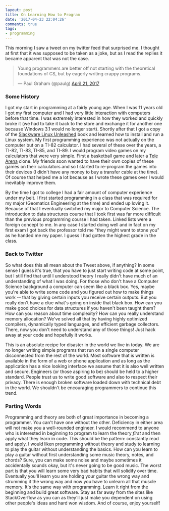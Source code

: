 ```yaml
---
layout: post
title: On Learning How to Program
date: '2017-04-23 22:04:26'
comments: true
tags:
- programming
---
```


This morning I saw a tweet on my twitter feed that surprised me.  I thought at first that it was supposed to be taken as a joke, but as I read the replies it became apparent that was not the case.

<blockquote class="twitter-tweet" data-lang="en"><p lang="en" dir="ltr">Young programmers are better off not starting with the theoretical foundations of CS, but by eagerly writing crappy programs.</p>&mdash; Paul Graham (@paulg) <a href="https://twitter.com/paulg/status/855343017993043969">April 21, 2017</a></blockquote>
<script async src="//platform.twitter.com/widgets.js" charset="utf-8"></script>

### Some History

I got my start in programming at a fairly young age.  When I was 11 years old I got my first computer and I had very little interaction with computers before that time.  I was extremely interested in how they worked and quickly broke it (we had to take it back to the store and exchange it for another one because Windows 3.1 would no longer start).  Shortly after that I got a copy of the [Slackware Linux Unleashed](https://www.amazon.com/Slackware-Linux-Unleashed-Tim-Parker/dp/0672310120) book and learned how to install and run a Linux system.  My first programming experience was not actually on the computer but on a TI-82 calculator.  I had several of these over the years, a TI-82, TI-83, TI-85, and TI-89.  I would program video games on my calculators that were very simple.  First a basketball game and later a [Tele Arena](http://breakintochat.com/wiki/Tele-Arena) clone.  My friends soon wanted to have their own copies of these games on their calculators and so I started to re-program the games into their devices (I didn't have any money to buy a transfer cable at the time).  Of course that helped me a lot because as I wrote these games over I would inevitably improve them.

By the time I got to college I had a fair amount of computer experience under my belt.  I first started programming in a class that was required for my major (Geomatics Engineering at the time) and ended up loving it.  Because of that I eventually switched my major to Computer Science.  The introduction to data structures course that I took first was far more difficult than the previous programming course I had taken.  Linked lists were a foreign concept to me.  In any case I started doing well and in fact on my first exam I got back the professor told me "they might want to stone you" as he handed me my paper.  I guess I had gotten the highest grade in the class.

### Back to Twitter

So what does this all mean about the Tweet above, if anything?  In some sense I guess it's true, that you have to just start writing code at some point, but I still find that until I understood theory I really didn't have much of an understanding of what I was doing.  For those who don't have a Computer Science background a computer can seem like a black box.  Yes, maybe you're able to write some code and you figured out how to make things work -- that by giving certain inputs you receive certain outputs.  But you really don't have a clue what's going on inside that black box.  How can you make good choices for data structures if you haven't been taught them?  How can you reason about time complexity?  How can you really understand memory allocation?  We've solved all that by having highly optimized compilers, dynamically typed languages, and efficient garbage collectors.  There, now you don't need to understand any of those things!  Just hack away at your code and hopefully it works.

This is an absolute recipe for disaster in the world we live in today.  We are no longer writing simple programs that run on a single computer disconnected from the rest of the world.  Most software that is written is available in the form of a web or phone application and as long as the application has a nice looking interface we assume that it is also well written and secure.  Engineers (or those aspiring to be) should be held to a higher standard.  People trust us to write good software and also to respect their privacy.  There is enough broken software loaded down with technical debt in the world.  We shouldn't be encouraging programmers to continue this trend.

### Parting Words

Programming and theory are both of great importance in becoming a programmer.  You can't have one without the other.  Deficiency in either area will not make you a well-rounded engineer.  I would recommend to anyone who is interested in beginning to program to learn the theory _first_ and then apply what they learn in code.  This should be the pattern: constantly read and apply.  I would liken programming without theory and study to learning to play the guitar without understanding the basics.  How can you learn to play a guitar without first understanding some music theory, notes, and chords?  Sure, you can make some noise and maybe sometimes it accidentally sounds okay, but it's never going to be good music.  The worst part is that you will learn some very bad habits that will solidify over time.  Eventually you'll learn you are holding your guitar the wrong way and strumming it the wrong way and now you have to unlearn all that muscle memory.  It's the same way with programming.  Learn it right from the beginning and build great software.  Stay as far away from the sites like StackOverflow as you can as they'll just make you dependent on using other people's ideas and hard won wisdom.  And of course, enjoy yourself!